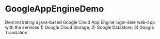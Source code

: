 # GoogleAppEngineDemo
Demonstrating a java-based Google Cloud App Engine login-able web-app with the services 1) Google Cloud Storage; 2) Google Datastore; 3) Google Translation.

